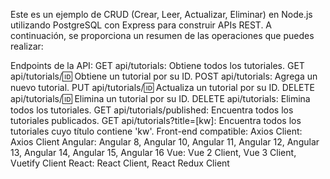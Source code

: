 Este es un ejemplo de CRUD (Crear, Leer, Actualizar, Eliminar) en Node.js utilizando PostgreSQL con Express para construir APIs REST. A continuación, se proporciona un resumen de las operaciones que puedes realizar:

Endpoints de la API:
GET api/tutorials: Obtiene todos los tutoriales.
GET api/tutorials/:id: Obtiene un tutorial por su ID.
POST api/tutorials: Agrega un nuevo tutorial.
PUT api/tutorials/:id: Actualiza un tutorial por su ID.
DELETE api/tutorials/:id: Elimina un tutorial por su ID.
DELETE api/tutorials: Elimina todos los tutoriales.
GET api/tutorials/published: Encuentra todos los tutoriales publicados.
GET api/tutorials?title=[kw]: Encuentra todos los tutoriales cuyo título contiene 'kw'.
Front-end compatible:
Axios Client: Axios Client
Angular: Angular 8, Angular 10, Angular 11, Angular 12, Angular 13, Angular 14, Angular 15, Angular 16
Vue: Vue 2 Client, Vue 3 Client, Vuetify Client
React: React Client, React Redux Client